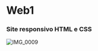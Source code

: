 # Web1
### Site responsivo HTML e CSS
![IMG_0009](https://user-images.githubusercontent.com/60757768/87943551-98651580-ca74-11ea-8385-01f48e9da9ca.gif)
